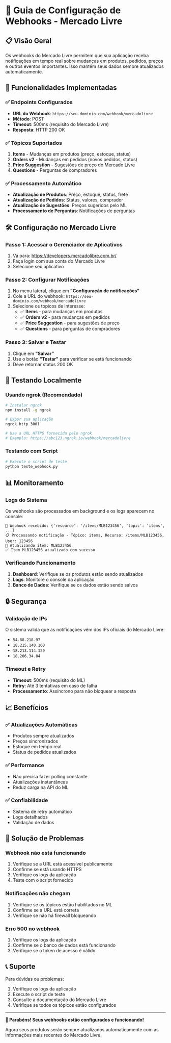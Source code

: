 # 🔔 Guia de Configuração de Webhooks - Mercado Livre

## 📋 Visão Geral

Os webhooks do Mercado Livre permitem que sua aplicação receba notificações em tempo real sobre mudanças em produtos, pedidos, preços e outros eventos importantes. Isso mantém seus dados sempre atualizados automaticamente.

## 🚀 Funcionalidades Implementadas

### ✅ Endpoints Configurados
- **URL do Webhook**: `https://seu-dominio.com/webhook/mercadolivre`
- **Método**: POST
- **Timeout**: 500ms (requisito do Mercado Livre)
- **Resposta**: HTTP 200 OK

### ✅ Tópicos Suportados
1. **Items** - Mudanças em produtos (preço, estoque, status)
2. **Orders v2** - Mudanças em pedidos (novos pedidos, status)
3. **Price Suggestion** - Sugestões de preço do Mercado Livre
4. **Questions** - Perguntas de compradores

### ✅ Processamento Automático
- **Atualização de Produtos**: Preço, estoque, status, frete
- **Atualização de Pedidos**: Status, valores, comprador
- **Atualização de Sugestões**: Preços sugeridos pelo ML
- **Processamento de Perguntas**: Notificações de perguntas

## 🛠️ Configuração no Mercado Livre

### Passo 1: Acessar o Gerenciador de Aplicativos
1. Vá para: https://developers.mercadolibre.com.br/
2. Faça login com sua conta do Mercado Livre
3. Selecione seu aplicativo

### Passo 2: Configurar Notificações
1. No menu lateral, clique em **"Configuração de notificações"**
2. Cole a URL do webhook: `https://seu-dominio.com/webhook/mercadolivre`
3. Selecione os tópicos de interesse:
   - ✅ **Items** - para mudanças em produtos
   - ✅ **Orders v2** - para mudanças em pedidos
   - ✅ **Price Suggestion** - para sugestões de preço
   - ✅ **Questions** - para perguntas de compradores

### Passo 3: Salvar e Testar
1. Clique em **"Salvar"**
2. Use o botão **"Testar"** para verificar se está funcionando
3. Deve retornar status 200 OK

## 🧪 Testando Localmente

### Usando ngrok (Recomendado)
```bash
# Instalar ngrok
npm install -g ngrok

# Expor sua aplicação
ngrok http 3001

# Use a URL HTTPS fornecida pelo ngrok
# Exemplo: https://abc123.ngrok.io/webhook/mercadolivre
```

### Testando com Script
```bash
# Execute o script de teste
python teste_webhook.py
```

## 📊 Monitoramento

### Logs do Sistema
Os webhooks são processados em background e os logs aparecem no console:

```
🔔 Webhook recebido: {'resource': '/items/MLB123456', 'topic': 'items', ...}
📋 Processando notificação - Tópico: items, Recurso: /items/MLB123456, User: 123456
🔄 Atualizando item: MLB123456
✅ Item MLB123456 atualizado com sucesso
```

### Verificando Funcionamento
1. **Dashboard**: Verifique se os produtos estão sendo atualizados
2. **Logs**: Monitore o console da aplicação
3. **Banco de Dados**: Verifique se os dados estão sendo salvos

## 🔒 Segurança

### Validação de IPs
O sistema valida que as notificações vêm dos IPs oficiais do Mercado Livre:
- `54.88.218.97`
- `18.215.140.160`
- `18.213.114.129`
- `18.206.34.84`

### Timeout e Retry
- **Timeout**: 500ms (requisito do ML)
- **Retry**: Até 3 tentativas em caso de falha
- **Processamento**: Assíncrono para não bloquear a resposta

## 📈 Benefícios

### ✅ Atualizações Automáticas
- Produtos sempre atualizados
- Preços sincronizados
- Estoque em tempo real
- Status de pedidos atualizados

### ✅ Performance
- Não precisa fazer polling constante
- Atualizações instantâneas
- Reduz carga na API do ML

### ✅ Confiabilidade
- Sistema de retry automático
- Logs detalhados
- Validação de dados

## 🚨 Solução de Problemas

### Webhook não está funcionando
1. Verifique se a URL está acessível publicamente
2. Confirme se está usando HTTPS
3. Verifique os logs da aplicação
4. Teste com o script fornecido

### Notificações não chegam
1. Verifique se os tópicos estão habilitados no ML
2. Confirme se a URL está correta
3. Verifique se não há firewall bloqueando

### Erro 500 no webhook
1. Verifique os logs da aplicação
2. Confirme se o banco de dados está funcionando
3. Verifique se o token de acesso é válido

## 📞 Suporte

Para dúvidas ou problemas:
1. Verifique os logs da aplicação
2. Execute o script de teste
3. Consulte a documentação do Mercado Livre
4. Verifique se todos os tópicos estão configurados

---

**🎉 Parabéns! Seus webhooks estão configurados e funcionando!**

Agora seus produtos serão sempre atualizados automaticamente com as informações mais recentes do Mercado Livre.
